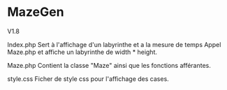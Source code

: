 MazeGen
=======

V1.8


Index.php
Sert à l'affichage d'un labyrinthe et a la mesure de temps
Appel Maze.php et affiche un labyrinthe de width * height.

Maze.php 
Contient la classe "Maze" ainsi que les fonctions afférantes.

style.css
Ficher de style css pour l'affichage des cases.